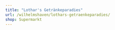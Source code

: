 ```yaml
---
title: "Lothar's Getränkeparadies"
url: /wilhelmshaven/lothars-getraenkeparadies/
shop: Supermarkt
---
```

